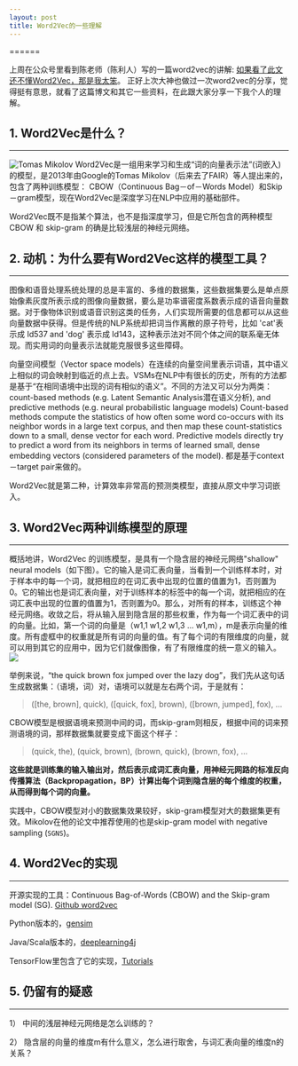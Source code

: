 ```yaml
---
layout: post
title: Word2Vec的一些理解
---
```

======


上周在公众号里看到陈老师（陈利人）写的一篇word2vec的讲解: [如果看了此文还不懂Word2Vec，那是我太笨](http://mp.weixin.qq.com/s/nPqrQJTIvVq36rU7NRghSg)。
正好上次大神也做过一次word2vec的分享，觉得挺有意思，就看了这篇博文和其它一些资料，在此跟大家分享一下我个人的理解。

## 1. Word2Vec是什么？
------
![Tomas Mikolov](http://7xqyb5.com1.z0.glb.clouddn.com/tomas-mikolov.png)
Word2Vec是一组用来学习和生成“词的向量表示法”(词嵌入)的模型，是2013年由Google的Tomas Mikolov（后来去了FAIR）等人提出来的，包含了两种训练模型： CBOW（Continuous Bag－of－Words Model）和Skip－gram模型，现在Word2Vec是深度学习在NLP中应用的基础部件。

Word2Vec既不是指某个算法，也不是指深度学习，但是它所包含的两种模型 CBOW 和 skip-gram 的确是比较浅层的神经元网络。

## 2. 动机：为什么要有Word2Vec这样的模型工具？
------
图像和语音处理系统处理的总是丰富的、多维的数据集，这些数据集要么是单点原始像素灰度所表示成的图像向量数据，要么是功率谱密度系数表示成的语音向量数据。对于像物体识别或语音识别这类的任务，人们实现所需要的信息都可以从这些向量数据中获得。但是传统的NLP系统却把词当作离散的原子符号，比如 'cat'表示成 Id537 and 'dog' 表示成 Id143，这种表示法对不同个体之间的联系毫无体现。而实用词的向量表示法就能克服很多这些障碍。

向量空间模型（Vector space models）在连续的向量空间里表示词语，其中语义上相似的词会映射到临近的点上去。VSMs在NLP中有很长的历史，所有的方法都是基于“在相同语境中出现的词有相似的语义”。不同的方法又可以分为两类：count-based methods (e.g. Latent Semantic Analysis潜在语义分析), and predictive methods (e.g. neural probabilistic language models)
Count-based methods compute the statistics of how often some word co-occurs with its neighbor words in a large text corpus, and then map these count-statistics down to a small, dense vector for each word. Predictive models directly try to predict a word from its neighbors in terms of learned small, dense embedding vectors (considered parameters of the model). 都是基于context－target pair来做的。

Word2Vec就是第二种，计算效率非常高的预测类模型，直接从原文中学习词嵌入。

## 3. Word2Vec两种训练模型的原理
------
概括地讲，Word2Vec 的训练模型，是具有一个隐含层的神经元网络"shallow" neural models（如下图）。它的输入是词汇表向量，当看到一个训练样本时，对于样本中的每一个词，就把相应的在词汇表中出现的位置的值置为1，否则置为0。它的输出也是词汇表向量，对于训练样本的标签中的每一个词，就把相应的在词汇表中出现的位置的值置为1，否则置为0。那么，对所有的样本，训练这个神经元网络。收敛之后，将从输入层到隐含层的那些权重，作为每一个词汇表中的词的向量。比如，第一个词的向量是（w1,1 w1,2 w1,3 ... w1,m），m是表示向量的维度。所有虚框中的权重就是所有词的向量的值。有了每个词的有限维度的向量，就可以用到其它的应用中，因为它们就像图像，有了有限维度的统一意义的输入。
<img src="http://mmbiz.qpic.cn/mmbiz_jpg/uVhqWvaiaiaPP9FqiaSH0OWTSoURSibdiaQdfknWoPSUcWAu3aEc14oNDKhoahGfR617BX89SU9aSv9FAE5epIDd95g/640">

举例来说，“the quick brown fox jumped over the lazy dog”，我们先从这句话生成数据集：（语境，词）对，语境可以就是左右两个词，于是就有：
> ([the, brown], quick), ([quick, fox], brown), ([brown, jumped], fox), ...

CBOW模型是根据语境来预测中间的词，而skip-gram则相反，根据中间的词来预测语境的词，那样数据集就要变成下面这个样子：
> (quick, the), (quick, brown), (brown, quick), (brown, fox), ...

**这些就是训练集的输入输出对，然后表示成词汇表向量，用神经元网路的标准反向传播算法（Backpropagation，BP）计算出每个词到隐含层的每个维度的权重，从而得到每个词的向量。**

实践中，CBOW模型对小的数据集效果较好，skip-gram模型对大的数据集更有效。Mikolov在他的论文中推荐使用的也是skip-gram model with negative sampling (``SGNS``)。

## 4. Word2Vec的实现
------
开源实现的工具：Continuous Bag-of-Words (CBOW) and the Skip-gram model (SG). [Github word2vec](https://github.com/dav/word2vec)

Python版本的，[gensim](http://radimrehurek.com/gensim/models/word2vec.html)

Java/Scala版本的，[deeplearning4j](https://deeplearning4j.org/word2vec.html)

TensorFlow里包含了它的实现，[Tutorials](https://www.tensorflow.org/tutorials/word2vec)

## 5. 仍留有的疑惑
------
1） 中间的浅层神经元网络是怎么训练的？

2） 隐含层的向量的维度m有什么意义，怎么进行取舍，与词汇表向量的维度n的关系？







